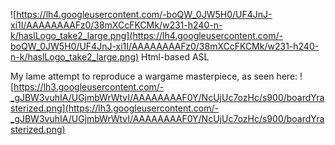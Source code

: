 ![https://lh4.googleusercontent.com/-boQW_0JW5H0/UF4JnJ-xi1I/AAAAAAAAFz0/38mXCcFKCMk/w231-h240-n-k/haslLogo_take2_large.png](https://lh4.googleusercontent.com/-boQW_0JW5H0/UF4JnJ-xi1I/AAAAAAAAFz0/38mXCcFKCMk/w231-h240-n-k/haslLogo_take2_large.png)
Html-based ASL

My lame attempt to reproduce a wargame masterpiece, as seen here:
![https://lh3.googleusercontent.com/-_gJBW3vuhIA/UGjmbWrWtvI/AAAAAAAAF0Y/NcUjUc7ozHc/s900/boardYrasterized.png](https://lh3.googleusercontent.com/-_gJBW3vuhIA/UGjmbWrWtvI/AAAAAAAAF0Y/NcUjUc7ozHc/s900/boardYrasterized.png)